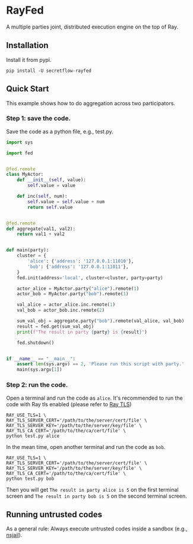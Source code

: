 # RayFed
A multiple parties joint, distributed execution engine on the top of Ray.

## Installation
Install it from pypi.

```shell
pip install -U secretflow-rayfed
```

## Quick Start

This example shows how to do aggregation across two participators.

### Step 1: save the code.
Save the code as a python file, e.g., test.py.

```python
import sys

import fed


@fed.remote
class MyActor:
    def __init__(self, value):
        self.value = value

    def inc(self, num):
        self.value = self.value + num
        return self.value


@fed.remote
def aggregate(val1, val2):
    return val1 + val2


def main(party):
    cluster = {
        'alice': {'address': '127.0.0.1:11010'},
        'bob': {'address': '127.0.0.1:11011'},
    }
    fed.init(address='local', cluster=cluster, party=party)

    actor_alice = MyActor.party("alice").remote(1)
    actor_bob = MyActor.party("bob").remote(1)

    val_alice = actor_alice.inc.remote(1)
    val_bob = actor_bob.inc.remote(2)

    sum_val_obj = aggregate.party("bob").remote(val_alice, val_bob)
    result = fed.get(sum_val_obj)
    print(f"The result in party {party} is {result}")

    fed.shutdown()


if __name__ == "__main__":
    assert len(sys.argv) == 2, 'Please run this script with party.'
    main(sys.argv[1])

```

### Step 2: run the code.

Open a terminal and run the code as `alice`. It's recommended to run the code with Ray tls enabled (please refer to [Ray TLS](https://docs.ray.io/en/latest/ray-core/configure.html#tls-authentication))
```shell
RAY_USE_TLS=1 \
RAY_TLS_SERVER_CERT='/path/to/the/server/cert/file' \
RAY_TLS_SERVER_KEY='/path/to/the/server/key/file' \
RAY_TLS_CA_CERT='/path/to/the/ca/cert/file' \
python test.py alice
```

In the mean time, open another terminal and run the code as `bob`.
```shell
RAY_USE_TLS=1 \
RAY_TLS_SERVER_CERT='/path/to/the/server/cert/file' \
RAY_TLS_SERVER_KEY='/path/to/the/server/key/file' \
RAY_TLS_CA_CERT='/path/to/the/ca/cert/file' \
python test.py bob
```

Then you will get `The result in party alice is 5` on the first terminal screen and `The result in party bob is 5` on the second terminal screen.

## Running untrusted codes
As a general rule: Always execute untrusted codes inside a sandbox (e.g., [nsjail](https://github.com/google/nsjail)).